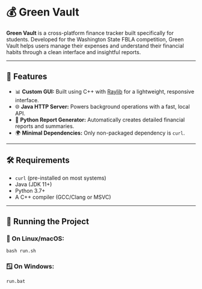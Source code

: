 # 💰 Green Vault

**Green Vault** is a cross-platform finance tracker built specifically for students. Developed for the Washington State FBLA competition, Green Vault helps users manage their expenses and understand their financial habits through a clean interface and insightful reports.

---

## 🚀 Features

- 📊 **Custom GUI:** Built using C++ with [Raylib](https://www.raylib.com/) for a lightweight, responsive interface.
- 🌐 **Java HTTP Server:** Powers background operations with a fast, local API.
- 🐍 **Python Report Generator:** Automatically creates detailed financial reports and summaries.
- 🌍 **Minimal Dependencies:** Only non-packaged dependency is `curl`.

---


## 🛠️ Requirements

- `curl` (pre-installed on most systems)
- Java (JDK 11+)
- Python 3.7+
- A C++ compiler (GCC/Clang or MSVC)

---

## 🧪 Running the Project

### 🔧 On Linux/macOS:

```bash run.sh```

### 🪟 On Windows:
```run.bat```
